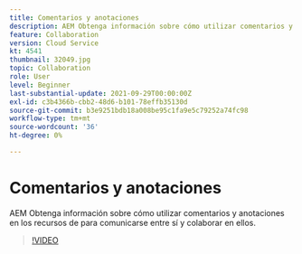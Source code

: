 ```yaml
---
title: Comentarios y anotaciones
description: AEM Obtenga información sobre cómo utilizar comentarios y anotaciones en los recursos de para comunicarse entre sí y colaborar en ellos.
feature: Collaboration
version: Cloud Service
kt: 4541
thumbnail: 32049.jpg
topic: Collaboration
role: User
level: Beginner
last-substantial-update: 2021-09-29T00:00:00Z
exl-id: c3b4366b-cbb2-48d6-b101-78effb35130d
source-git-commit: b3e9251bdb18a008be95c1fa9e5c79252a74fc98
workflow-type: tm+mt
source-wordcount: '36'
ht-degree: 0%

---
```


# Comentarios y anotaciones

AEM Obtenga información sobre cómo utilizar comentarios y anotaciones en los recursos de para comunicarse entre sí y colaborar en ellos.

>[!VIDEO](https://video.tv.adobe.com/v/32049?quality=12&learn=on)
